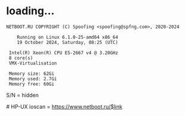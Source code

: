 # loading...
```
NETBOOT.RU COPYRIGHT (C) Spoofing <spoofing@spfng.com>, 2020-2024

	Running on Linux 6.1.0-25-amd64 x86_64
	19 October 2024, Saturday, 08:25 (UTC)

 Intel(R) Xeon(R) CPU E5-2667 v4 @ 3.20GHz
 8 core(s)
 VMX-Virtualisation

 Memory size: 62Gi
 Memory used: 2.7Gi
 Memory free: 60Gi
```
S/N = hidden

\# HP-UX ioscan = https://www.netboot.ru/$link
